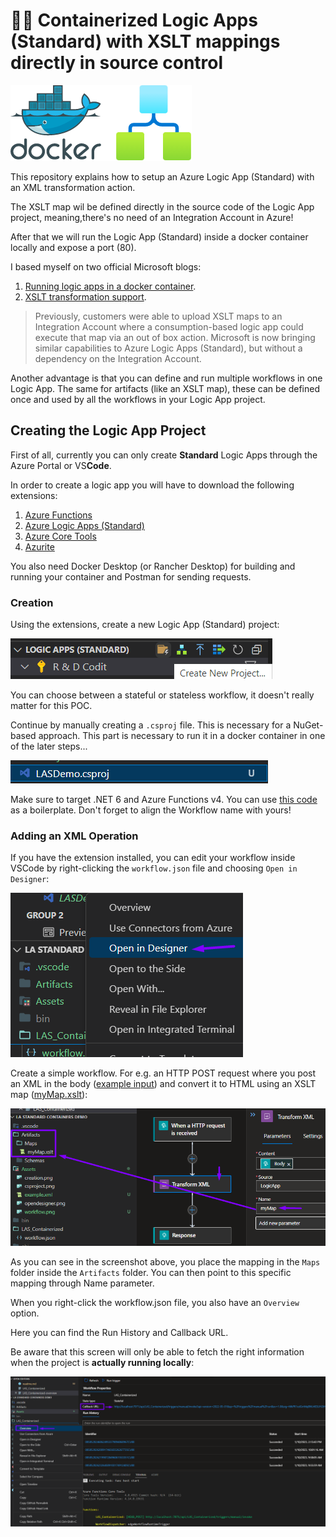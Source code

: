 # 🧙‍♂️ Containerized Logic Apps (Standard) with XSLT mappings directly in source control

![](./Assets/logicapps.png)

This repository explains how to setup an Azure Logic App (Standard) with an XML transformation action.

The XSLT map wil be defined directly in the source code of the Logic App project, meaning,there's no need of an Integration Account in Azure!

After that we will run the Logic App (Standard) inside a docker container locally and expose a port (80).

I based myself on two official Microsoft blogs: 
1. [Running logic apps in a docker container](https://techcommunity.microsoft.com/t5/azure-developer-community-blog/azure-tips-and-tricks-how-to-run-logic-apps-in-a-docker/ba-p/3545220).
2. [XSLT transformation support](https://techcommunity.microsoft.com/t5/integrations-on-azure-blog/net-framework-assembly-support-added-to-azure-logic-apps/ba-p/3669120).

> Previously, customers were able to upload XSLT maps to an Integration Account where a consumption-based logic app could execute that map via an out of box action. Microsoft is now bringing similar capabilities to Azure Logic Apps (Standard), but without a dependency on the Integration Account.

Another advantage is that you can define and run multiple workflows in one Logic App. The same for artifacts (like an XSLT map), these can be defined once and used by all the workflows in your Logic App project.

## Creating the Logic App Project
First of all, currently you can only create **Standard** Logic Apps through the Azure Portal or VS**Code**.

In order to create a logic app you will have to download the following extensions:

1. [Azure Functions](https://marketplace.visualstudio.com/items?itemName=ms-azuretools.vscode-azurefunctions)
2. [Azure Logic Apps (Standard)](https://marketplace.visualstudio.com/items?itemName=ms-azuretools.vscode-azurelogicapps)
3. [Azure Core Tools](https://marketplace.visualstudio.com/items?itemName=ms-vscode.vscode-node-azure-pack)
4. [Azurite](https://marketplace.visualstudio.com/items?itemName=Azurite.azurite)

You also need Docker Desktop (or Rancher Desktop) for building and running your container and Postman for sending requests.

### Creation


Using the extensions, create a new Logic App (Standard) project:

![creation of logic app](./Assets/creation.png)

You can choose between a stateful or stateless workflow, it doesn't really matter for this POC.

Continue by manually creating a ```.csproj``` file.
This is necessary for a NuGet-based approach. This part is necessary to run it in a docker container in one of the later steps...

![csproj](./Assets/csproject.png)

Make sure to target .NET 6 and Azure Functions v4.
You can use [this code](../LA%20Standard%20Containers%20Demo/LASDemo.csproj) as a boilerplate. Don't forget to align the Workflow name with yours!

### Adding an XML Operation
If you have the extension installed, you can edit your workflow inside VSCode by right-clicking the ```workflow.json``` file and choosing ```Open in Designer```:

![open in designer](./Assets/opendesigner.png)

Create a simple workflow. For e.g. an HTTP POST request where you post an XML in the body ([example input](./Assets//example.xml)) and convert it to HTML using an XSLT map ([myMap.xslt](./Artifacts/Maps/myMap.xslt)):

![workflow](./Assets/workflow.png)

As you can see in the screenshot above, you place the mapping in the ```Maps``` folder inside the ```Artifacts``` folder. You can then point to this specific mapping through Name parameter.

When you right-click the workflow.json file, you also have an ```Overview``` option.

Here you can find the Run History and Callback URL.

Be aware that this screen will only be able to fetch the right information when the project is **actually running locally**:

![overview](./Assets//overview.png)

